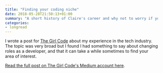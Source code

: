 ```yaml
---
title: "Finding your coding niche"
date: 2018-05-28T21:50:13+01:00
summary: "A short history of Claire's career and why not to worry if you don't enjoy your first developer job."
categories:
- longread
---
```


I wrote a post for [The Girl Code](https://www.instagram.com/thegirlcode_co/) about my experience in the tech industry. The topic was very broad but I found I had something to say about changing roles as a developer, and that it can take a while sometimes to find your area of interest.

[Read the full post on The Girl Code's Medium account here](https://medium.com/@girlscodetoo/finding-your-coding-niche-claire-parker-b6d1bf816773).
